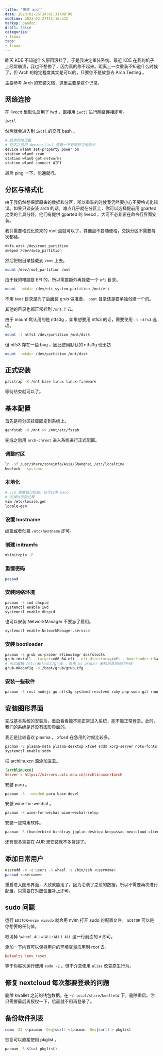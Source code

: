 ```yaml
---
title: "重装 arch"
date: 2023-02-26T14:01:31+08:00
modtime: 2023-02-27T15:16:43Z
markup: pandoc
draft: false
categories:
- linux
tags:
- linux
---
```


昨天 KDE 不知道什么原因滚挂了，于是我决定重装系统。最近 KDE 在我的机子上经常崩溃，我也不想修了，因为真的修不起来。距离上一次重装不知道什么时候了，但 Arch 的稳定程度其实是可以的，只要你不是故意去 Arch Testing 。

主要参考 Arch 的安装文档，这里主要是做个记录。

## 网络连接

在 livecd 里默认启用了 iwd ，直接用 `iwctl` 进行网络连接即可。

```bash
iwctl
```

然后就会进入到 `iwctl` 的交互 bash 。

```bash
# 启用网络设备
# 在这之前用 device list 查看一下有哪些可用网卡
device wlan0 set-property power on
station wlan0 scan
station wlan0 get-networks
station wlan0 connect WIFI
```

最后 ping 一下，能通就行。

## 分区与格式化

由于我仍然想保留原来的数据和分区，所以重装的时候我仍然要小心不要格式化错误。如果只谈安装 arch 的话，难点几乎就在分区上，你可以选择提前用 gparted 之类的工具分好，他们有提供 gparted 的 livecd ，大可不必非要在命令行界面安装。

我只需要格式化原来的 root 盘就可以了，其他盘不要随便格，交换分区不需要每次都格。

```bash
mkfs.ext4 /dev/root_partition
swapon /dev/swap_partition
```

然后把根目录挂载到 `/mnt` 上去。

```bash
mount /dev/root_partition /mnt
```

由于我的电脑是 EFI 的，所以需要额外再挂载一个 `efi` 目录。

```bash
mount --mkdir /dev/efi_system_partition /mnt/efi
```

不用 `boot` 目录是为了后面装 grub 做准备， `boot` 目录还是要单独创建一个的。

其他的目录也都正常挂到 `/mnt` 上去。

由于 mount 默认用的是 ntfs3g ，如果想要用 ntfs3 的话，需要使用 `-t ntfs3` 选项。

```bash
mount -t ntfs3 /dev/partition /mnt/disk
```

但 ntfs3 存在一些 bug ，因此使用默认的 ntfs3g 也无妨

```bash
mount --mkdir /dev/partition /mnt/disk
```

## 正式安装

```bash
pacstrap -K /mnt base linux linux-firmware
```

等待结束就可以了。

## 基本配置

首先是将分区挂载固定到系统上。

```bash
genfstab -U /mnt >> /mnt/etc/fstab
```

完成之后用 `arch-chroot` 进入系统进行正式配置。

### 调整时区

```bash
ln -sf /usr/share/zoneinfo/Asia/Shanghai /etc/localtime
hwclock --systohc
```

### 本地化

```bash
# vim 需要自己安装，也可以用 nano
# 去掉对应的注释
vim /etc/locale.gen
locale-gen
```

### 设置 hostname

编辑或者创建 `/etc/hostname` 即可。

### 创建 initramfs

```bash
mkinitcpio -P
```

### 重置密码

```bash
passwd
```

### 安装网络环境

```bash
pacman -S iwd dhcpcd
systemctl enable iwd
systemctl enable dhcpcd
```

也可以安装 NetworkManager 不要忘了启用。

```bash
systemctl enable NetworkManager.service
```

### 安装 bootloader

```bash
pacman -S grub os-prober efibootmgr dosfstools
grub-install --target=x86_64-efi --efi-directory=/efi --bootloader-id=grub
# 可以编辑 /etc/default/grub ，启用 os prober 来检测其他操作系统
grub-mkconfig -o /boot/grub/grub.cfg
```

### 安装一些软件

```bash
pacman -S rust nodejs go ntfs3g systemd-resolved ruby php sudo git ranger zsh neovim
```

## 安装图形界面

完成基本系统的安装后，重启看看能不能正常进入系统，能不能正常登录。此时，我们的系统是还没有图形界面的。

我还是比较喜欢 plasma ， xfce4 在急用的时候比较多。

```bash
pacman -S plasma-meta plasma-desktop xfce4 sddm xorg-server noto-fonts-cjk noto-fonts-emoji
systemctl enable sddm
```

把 archlinuxcn 源添加进去。

```conf
[archlinuxcn]
Server = https://mirrors.ustc.edu.cn/archlinuxcn/$arch
```

安装 paru 。

```bash
pacman -S --needed paru base-devel
```

安装 wine-for-wechat 。

```bash
pacman -S wine-for-wechat wine-wechat-setup
```

安装一些常用软件。

```bash
pacman -S thunderbird birdtray joplin-desktop keepassxc nextcloud-client konsole yakuake fcitx5-im fcitx5-rime bluez telegram-desktop notion-enhanced-app calibre zoxide ccls anki zetter zeal drawio-desktop obsidian okular gitkraken clash kwalletmanager flameshot iwgtk kdeconnect
```

还有很多需要在 AUR 里安装就不多赘述了。

## 添加日常用户

```bash
useradd -m -g users -G wheel -s /bin/zsh <username>
passwd <username>
```

重启进入图形界面，大致就能用了。因为沿袭了之前的数据，所以不需要再次进行配置，只需要在对应位置补上即可。

## sudo 问题

运行 `EDITOR=nvim visudo` 就会用 nvim 打开 sudo 的配置文件。 `EDITOR` 可以是你想要的任何值。

取消掉 `%wheel ALL=(ALL:ALL) ALL` 这一行前面的 `#` 即可。

添加一下内容可以保持用户的环境变量应用到 root 去。

```conf
Defaults !env_reset
```
等于你每次运行使用 `sudo -E` 。但不介意使用 `alias` 改变原生行为。

## 修复 nextcloud 每次都要登录的问题

删除 kwallet 之前的钱包数据。在 `~/.local/share/kwalletd` 下，删除重启。你只需要最后再授权一下，后面就不用再登录了。

## 备份软件列表

```bash
comm -23 <(pacman -Qeq|sort) <(pacman -Qmq|sort) > pkglist
```

恢复可以直接使用 pkglist 。

```bash
pacman -S $(cat pkglist)
```
